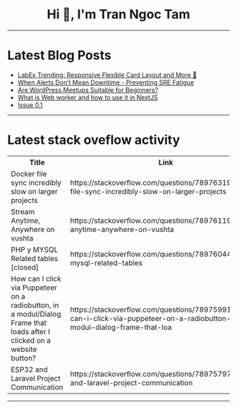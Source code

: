 <h1 align="center">Hi 👋, I'm Tran Ngoc Tam</h1>

---

# Latest Blog Posts 
<!-- BLOG-POST-LIST:START -->
- [LabEx Trending: Responsive Flexible Card Layout and More 🌟](https://dev.to/labex/labex-trending-responsive-flexible-card-layout-and-more-4jj8)
- [When Alerts Don’t Mean Downtime - Preventing SRE Fatigue](https://dev.to/incidenthub/when-alerts-dont-mean-downtime-preventing-sre-fatigue-4ne7)
- [Are WordPress Meetups Suitable for Beginners?](https://dev.to/wasim_tariq_3f701ff2a0ff1/are-wordpress-meetups-suitable-for-beginners-5abn)
- [What is Web worker and how to use it in NextJS](https://dev.to/theteabagcoder/what-is-web-worker-and-how-to-use-it-in-nextjs-4ndm)
- [Issue 0.1](https://dev.to/fadingna/issue-01-3g2)
<!-- BLOG-POST-LIST:END -->

---

# Latest stack oveflow activity
<table>
  <tr><th>Title</th><th>Link</th></tr>
  <!-- STACKOVERFLOW:START --><tr><td>Docker file sync incredibly slow on larger projects</td><td>https://stackoverflow.com/questions/78976319/docker-file-sync-incredibly-slow-on-larger-projects</td></tr><tr><td>Stream Anytime, Anywhere on vushta</td><td>https://stackoverflow.com/questions/78976119/stream-anytime-anywhere-on-vushta</td></tr><tr><td>PHP y MYSQL Related tables [closed]</td><td>https://stackoverflow.com/questions/78976044/php-y-mysql-related-tables</td></tr><tr><td>How can I click via Puppeteer on a radiobutton, in a modul/Dialog Frame that loads after I clicked on a website button?</td><td>https://stackoverflow.com/questions/78975991/how-can-i-click-via-puppeteer-on-a-radiobutton-in-a-modul-dialog-frame-that-loa</td></tr><tr><td>ESP32 and Laravel Project Communication</td><td>https://stackoverflow.com/questions/78975797/esp32-and-laravel-project-communication</td></tr><!-- STACKOVERFLOW:END -->
</table>

---


